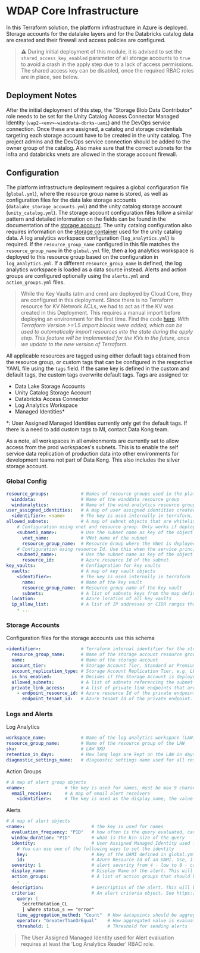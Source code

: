 # WDAP Core Infrastructure

In this Terraform solution, the platform infrastructure in Azure is deployed.
Storage accounts for the datalake layers and for the Databricks catalog data are
created and their firewall and access policies are configured.

> :warning: During initial deployment of this module, it is advised to set the
> `shared_access_key_enabled` parameter of all storage accounts to `true` to
> avoid a crash in the apply step due to a lack of access permissions. The
> shared access key can be disabled, once the required RBAC roles are in place,
> see below.

## Deployment Notes

After the initial deployment of this step, the "Storage Blob Data Contributor"
role needs to be set for the Unity Catalog Access Connector Managed Identity
(`vap2-<env>-winddata-dbrks-uami`) and the DevOps service connection. Once these
are assigned, a catalog and storage credentials targeting each storage account
have to be created in the unity catalog. The project admins and the DevOps
service connection should be added to the owner group of the catalog. Also make
sure that the correct subnets for the infra and databricks vnets are allowed in
the storage account firewall.

## Configuration

The platform infrastructure deployment requires a global configuration file
(`global.yml`), where the resource group name is stored, as well as
configuration files for the data lake storage accounts
(`datalake_storage_accounts.yml`) and the unity catalog storage account
(`unity_catalog.yml`). The storage account configuration files follow a similar
pattern and detailed information on the fields can be found in the documentation
of the [storage
account](https://dev.azure.com/VDP-DevOps/VAP2-WIND-DataAnalytics/_wiki/wikis/Wind%20Data%20Platform%20Tools/4730/Storage-Account).
The unity catalog configuration also requires information on the [storage
container](https://dev.azure.com/VDP-DevOps/VAP2-WIND-DataAnalytics/_wiki/wikis/Wind%20Data%20Platform%20Tools/4731/Storage-Container)
used for the unity catalog data. A log analytics workspace configuration
 (`log_analytics.yml`) is required. If the `resource_group_name` configured in
this file matches the `resource_group_name` in the `global.yml` file, then a log
analytics workspace is deployed to this resource group based on the
configuration in `log_analytics.yml`. If a different `resource_group_name` is
defined, the log analytics workspace is loaded as a data source instead. Alerts
and action groups are configured optionally using the `alerts.yml` and
`action_groups.yml` files.

> While the Key Vaults (atm and cmn) are deployed by Cloud Core, they are
configured in this deployment. Since there is no Terraform resource for KV
Network ACLs, we had to act as if the KV was created in this Deployment. This
requires a manual import before deploying an environment for the first time.
Find the code
[here](https://dev.azure.com/VDP-DevOps/VAP2-WIND-DataAnalytics/_git/wind-da-platform-infra?path=/terraform/11-platform_infra/main.tf&version=GBmain&line=102&lineEnd=105&lineStartColumn=1&lineEndColumn=1&lineStyle=plain&_a=contents).
*With Terraform Version >=1.5 import blocks were added, which can be used to
automatically import resources into the state during the apply step. This
feature will be implemented for the KVs in the future, once we update to the new
version of Terraform.*

All applicable resources are tagged using either default tags obtained from the
resource group, or custom tags that can be configured in the respective YAML
file using the `tags` field. If the same key is defined in the custom and
default tags, the custom tags overwrite default tags. Tags are assigned to:

- Data Lake Storage Accounts
- Unity Catalog Storage Account
- Databricks Access Connector
- Log Analytics Workspace
- Managed Identities\*

\*: User Assigned Managed Identities currently only get the default tags. If
there is a need to add custom tags to MI, contact Data Kong team.

As a note, all workspaces in all environments are currently set to allow access
from the prod workspaces's subnets. This is to enable the self service data
replication of production data into other environments for development teams not
part of Data Kong. This also includes the silver storage account.

### Global Config

```yaml
resource_groups:            # Names of resource groups used in the platform
  winddata:                 # Name of the winddata resource group
  windanalytics:            # Name of the wind analytics resource group
user_assigned_identities:   # A map of user assigned identities created on the platform
  <identifier>: <name>      # The key is used internally in terraform, the value is used as the name for the uami
allowed_subnets:            # A map of subnet objects that are whitelisted for the storage account. See example structures below.
    # Configuration using vnet and resource group. Only works if deployment service principal has at leas read access on this resource.
    <subnet1_name>:         # Use the subnet name as key of the object
      vnet_name:            # VNet name of the subnet
      resource_group_name:  # Resource Group where the VNet is deployed
    # Configuration using resource Id. Use this when the service principal does not have read access on the subnet.
    <subnet2_name>:         # Use the subnet name as key of the object
      resource_id:          # Azure resource Id of the subnet.
key_vaults:                 # Confiugration for key vaults
  vaults:                   # A map of key vault objects
    <identifier>:           # The key is used internally in terraform
      name:                 # Name of the key vault
      resource_group_name:  # Resource group name of the key vault
      subnets:              # A list of subnets keys from the map defined above that are allowed network access to the key vault
  location:                 # Azure location of all key vaults
  ip_allow_list:            # A list of IP addresses or CIDR ranges that are allowed network access to the key vault
    - ...
```

### Storage Accounts

Configuration files for the storage accounts use this schema

```yaml
<identifier>:               # Terraform internal identifier for the storage account
  resource_group_name:      # Name of the storage account resource group. Needs to exist before deployment
  name:                     # Name of the storage account
  account_tier:             # Storage Account Tier, Standard or Premium
  account_replication_type: # Storage Account Replication Tier, e.g. LRS, ZRS, etc.
  is_hns_enabled:           # Decides if the Storage Account is deployed with the hierarchical namespace feature enabled, required for the use as data lake
  allowed_subnets:          # A list of subnets referencing the subnet object defined in the global.yml
  private_link_access:      # A list of private link endpoints that are allowed network access to the storage account
    - endpoint_resource_id: # Azure resource Id of the private endpoint
      endpoint_tenant_id:   # Azure tenant Id of the private endpoint. Usually this is the Vattenfall tenant.
```

### Logs and Alerts

Log Analytics

```yaml
workspace_name:             # Name of the log analytics workspace (LAW)
resource_group_name:        # Name of the resource group of the LAW
sku:                        # LAW SKU
retention_in_days:          # How long logs are kept on the LAW in days
diagnostic_settings_name:   # diagnostic settings name used for all resources, where diagnostic settings are deployed
```

Action Groups

```yaml
# A map of alert group objects
<name>:               # the key is used for names, must be max 9 characters
  email_receiver:     # A map of email alert receivers
    <identifier>:     # The key is used as the display name, the value must be a valid email address
```

Alerts

```yaml
# A map of alert objects
<name>:                         # the key is used for names
  evaluation_frequency: "P1D"   # how often is the query evaluated, cannot be greater than window_duration * number_of_evaluations
  window_duration: "P1D"        # what is the bin size of the query
  identity:                     # User Assigned Managed Identity used for the evaluation of alerts
    # You can use one of the following ways to set the identity
    key:                        # Key of the UAMI defined in global.yml. Use, if identity is part of this deployment
    id:                         # Azure Resource Id of an UAMI. Use, if identity is NOT part of this deployment
  severity: 1                   # alert severity from 4 - low to 0 - critical
  display_name:                 # Display Name of the alert. This will be displayed in the notification
  action_groups:                # A list of action groups that should be notified when this alert is triggered
    - ...
  description:                  # Description of the alert. This will be displayed in the notification
  criteria:                     # An alert criteria object. See https://registry.terraform.io/providers/hashicorp/azurerm/latest/docs/resources/monitor_scheduled_query_rules_alert_v2 for more info
    query: |
      SecretRotation_CL
      | where status_s == "error"
    time_aggregation_method: "Count"  # How datapoints should be aggregated
    operator: "GreaterThanOrEqual"    # How aggregated value is evaluated
    threshold: 1                      # Threshold for sending alerts
```

> The User Assigned Managed Identity used for Alert evaluation requires at least
> the 'Log Analytics Reader' RBAC role.

